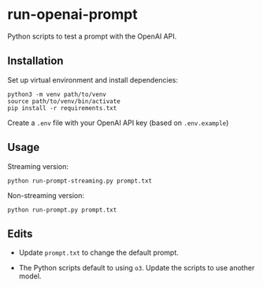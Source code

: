 # run-openai-prompt

Python scripts to test a prompt with the OpenAI API.

## Installation

Set up virtual environment and install dependencies:

```
python3 -m venv path/to/venv
source path/to/venv/bin/activate
pip install -r requirements.txt
```

Create a `.env` file with your OpenAI API key (based on `.env.example`)

## Usage 

Streaming version:

```
python run-prompt-streaming.py prompt.txt
```

Non-streaming version:

```
python run-prompt.py prompt.txt
```

## Edits 

* Update `prompt.txt` to change the default prompt.

* The Python scripts default to using `o3`. Update the scripts to use another model.






